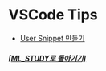 # VSCode Tips

- [User Snippet 만들기](https://github.com/elemag1414/ML_STUDY/blob/master/VSCode/User_Snippet.md)

##### [[ML_STUDY로 돌아기기]](https://github.com/elemag1414/ML_STUDY)
